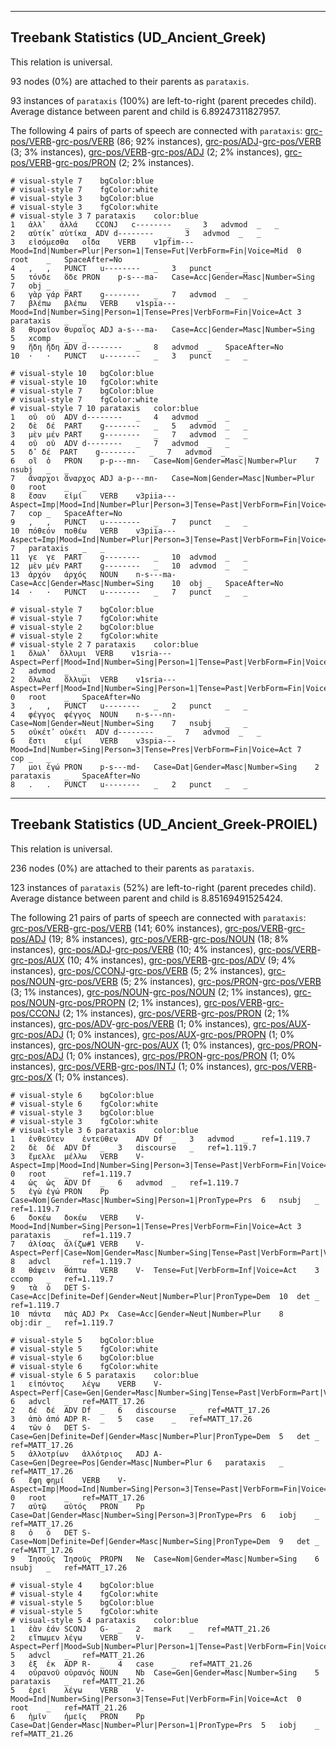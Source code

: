 

--------------------------------------------------------------------------------

## Treebank Statistics (UD_Ancient_Greek)

This relation is universal.

93 nodes (0%) are attached to their parents as `parataxis`.

93 instances of `parataxis` (100%) are left-to-right (parent precedes child).
Average distance between parent and child is 6.89247311827957.

The following 4 pairs of parts of speech are connected with `parataxis`: [grc-pos/VERB]()-[grc-pos/VERB]() (86; 92% instances), [grc-pos/ADJ]()-[grc-pos/VERB]() (3; 3% instances), [grc-pos/VERB]()-[grc-pos/ADJ]() (2; 2% instances), [grc-pos/VERB]()-[grc-pos/PRON]() (2; 2% instances).


~~~ conllu
# visual-style 7	bgColor:blue
# visual-style 7	fgColor:white
# visual-style 3	bgColor:blue
# visual-style 3	fgColor:white
# visual-style 3 7 parataxis	color:blue
1	ἀλλ̓	ἀλλά	CCONJ	c--------	_	3	advmod	_	_
2	αὐτίκ̓	αὐτίκα	ADV	d--------	_	3	advmod	_	_
3	εἰσόμεσθα	οἶδα	VERB	v1pfim---	Mood=Ind|Number=Plur|Person=1|Tense=Fut|VerbForm=Fin|Voice=Mid	0	root	_	SpaceAfter=No
4	,	,	PUNCT	u--------	_	3	punct	_	_
5	τόνδε	ὅδε	PRON	p-s---ma-	Case=Acc|Gender=Masc|Number=Sing	7	obj	_	_
6	γὰρ	γάρ	PART	g--------	_	7	advmod	_	_
7	βλέπω	βλέπω	VERB	v1spia---	Mood=Ind|Number=Sing|Person=1|Tense=Pres|VerbForm=Fin|Voice=Act	3	parataxis	_	_
8	θυραῖον	θυραῖος	ADJ	a-s---ma-	Case=Acc|Gender=Masc|Number=Sing	5	xcomp	_	_
9	ἤδη	ἤδη	ADV	d--------	_	8	advmod	_	SpaceAfter=No
10	·	·	PUNCT	u--------	_	3	punct	_	_

~~~


~~~ conllu
# visual-style 10	bgColor:blue
# visual-style 10	fgColor:white
# visual-style 7	bgColor:blue
# visual-style 7	fgColor:white
# visual-style 7 10 parataxis	color:blue
1	οὐ	οὐ	ADV	d--------	_	4	advmod	_	_
2	δὲ	δέ	PART	g--------	_	5	advmod	_	_
3	μὲν	μέν	PART	g--------	_	7	advmod	_	_
4	οὐ	οὐ	ADV	d--------	_	7	advmod	_	_
5	δ̓	δέ	PART	g--------	_	7	advmod	_	_
6	οἳ	ὁ	PRON	p-p---mn-	Case=Nom|Gender=Masc|Number=Plur	7	nsubj	_	_
7	ἄναρχοι	ἄναρχος	ADJ	a-p---mn-	Case=Nom|Gender=Masc|Number=Plur	0	root	_	_
8	ἔσαν	εἰμί	VERB	v3piia---	Aspect=Imp|Mood=Ind|Number=Plur|Person=3|Tense=Past|VerbForm=Fin|Voice=Act	7	cop	_	SpaceAfter=No
9	,	,	PUNCT	u--------	_	7	punct	_	_
10	πόθεόν	ποθέω	VERB	v3piia---	Aspect=Imp|Mood=Ind|Number=Plur|Person=3|Tense=Past|VerbForm=Fin|Voice=Act	7	parataxis	_	_
11	γε	γε	PART	g--------	_	10	advmod	_	_
12	μὲν	μέν	PART	g--------	_	10	advmod	_	_
13	ἀρχόν	ἀρχός	NOUN	n-s---ma-	Case=Acc|Gender=Masc|Number=Sing	10	obj	_	SpaceAfter=No
14	·	·	PUNCT	u--------	_	7	punct	_	_

~~~


~~~ conllu
# visual-style 7	bgColor:blue
# visual-style 7	fgColor:white
# visual-style 2	bgColor:blue
# visual-style 2	fgColor:white
# visual-style 2 7 parataxis	color:blue
1	ὄλωλ̓	ὄλλυμι	VERB	v1sria---	Aspect=Perf|Mood=Ind|Number=Sing|Person=1|Tense=Past|VerbForm=Fin|Voice=Act	2	advmod	_	_
2	ὄλωλα	ὄλλυμι	VERB	v1sria---	Aspect=Perf|Mood=Ind|Number=Sing|Person=1|Tense=Past|VerbForm=Fin|Voice=Act	0	root	_	SpaceAfter=No
3	,	,	PUNCT	u--------	_	2	punct	_	_
4	φέγγος	φέγγος	NOUN	n-s---nn-	Case=Nom|Gender=Neut|Number=Sing	7	nsubj	_	_
5	οὐκέτ̓	οὐκέτι	ADV	d--------	_	7	advmod	_	_
6	ἔστι	εἰμί	VERB	v3spia---	Mood=Ind|Number=Sing|Person=3|Tense=Pres|VerbForm=Fin|Voice=Act	7	cop	_	_
7	μοι	ἐγώ	PRON	p-s---md-	Case=Dat|Gender=Masc|Number=Sing	2	parataxis	_	SpaceAfter=No
8	.	.	PUNCT	u--------	_	2	punct	_	_

~~~




--------------------------------------------------------------------------------

## Treebank Statistics (UD_Ancient_Greek-PROIEL)

This relation is universal.

236 nodes (0%) are attached to their parents as `parataxis`.

123 instances of `parataxis` (52%) are left-to-right (parent precedes child).
Average distance between parent and child is 8.85169491525424.

The following 21 pairs of parts of speech are connected with `parataxis`: [grc-pos/VERB]()-[grc-pos/VERB]() (141; 60% instances), [grc-pos/VERB]()-[grc-pos/ADJ]() (19; 8% instances), [grc-pos/VERB]()-[grc-pos/NOUN]() (18; 8% instances), [grc-pos/ADJ]()-[grc-pos/VERB]() (10; 4% instances), [grc-pos/VERB]()-[grc-pos/AUX]() (10; 4% instances), [grc-pos/VERB]()-[grc-pos/ADV]() (9; 4% instances), [grc-pos/CCONJ]()-[grc-pos/VERB]() (5; 2% instances), [grc-pos/NOUN]()-[grc-pos/VERB]() (5; 2% instances), [grc-pos/PRON]()-[grc-pos/VERB]() (3; 1% instances), [grc-pos/NOUN]()-[grc-pos/NOUN]() (2; 1% instances), [grc-pos/NOUN]()-[grc-pos/PROPN]() (2; 1% instances), [grc-pos/VERB]()-[grc-pos/CCONJ]() (2; 1% instances), [grc-pos/VERB]()-[grc-pos/PRON]() (2; 1% instances), [grc-pos/ADV]()-[grc-pos/VERB]() (1; 0% instances), [grc-pos/AUX]()-[grc-pos/ADJ]() (1; 0% instances), [grc-pos/AUX]()-[grc-pos/PROPN]() (1; 0% instances), [grc-pos/NOUN]()-[grc-pos/AUX]() (1; 0% instances), [grc-pos/PRON]()-[grc-pos/ADJ]() (1; 0% instances), [grc-pos/PRON]()-[grc-pos/PRON]() (1; 0% instances), [grc-pos/VERB]()-[grc-pos/INTJ]() (1; 0% instances), [grc-pos/VERB]()-[grc-pos/X]() (1; 0% instances).


~~~ conllu
# visual-style 6	bgColor:blue
# visual-style 6	fgColor:white
# visual-style 3	bgColor:blue
# visual-style 3	fgColor:white
# visual-style 3 6 parataxis	color:blue
1	ἐνθεῦτεν	ἐντεῦθεν	ADV	Df	_	3	advmod	_	ref=1.119.7
2	δὲ	δέ	ADV	Df	_	3	discourse	_	ref=1.119.7
3	ἔμελλε	μέλλω	VERB	V-	Aspect=Imp|Mood=Ind|Number=Sing|Person=3|Tense=Past|VerbForm=Fin|Voice=Act	0	root	_	ref=1.119.7
4	ὡς	ὡς	ADV	Df	_	6	advmod	_	ref=1.119.7
5	ἐγὼ	ἐγώ	PRON	Pp	Case=Nom|Gender=Masc|Number=Sing|Person=1|PronType=Prs	6	nsubj	_	ref=1.119.7
6	δοκέω	δοκέω	VERB	V-	Mood=Ind|Number=Sing|Person=1|Tense=Pres|VerbForm=Fin|Voice=Act	3	parataxis	_	ref=1.119.7
7	ἁλίσας	ἁλίζω#1	VERB	V-	Aspect=Perf|Case=Nom|Gender=Masc|Number=Sing|Tense=Past|VerbForm=Part|Voice=Act	8	advcl	_	ref=1.119.7
8	θάψειν	θάπτω	VERB	V-	Tense=Fut|VerbForm=Inf|Voice=Act	3	ccomp	_	ref=1.119.7
9	τὰ	ὁ	DET	S-	Case=Acc|Definite=Def|Gender=Neut|Number=Plur|PronType=Dem	10	det	_	ref=1.119.7
10	πάντα	πᾶς	ADJ	Px	Case=Acc|Gender=Neut|Number=Plur	8	obj:dir	_	ref=1.119.7

~~~


~~~ conllu
# visual-style 5	bgColor:blue
# visual-style 5	fgColor:white
# visual-style 6	bgColor:blue
# visual-style 6	fgColor:white
# visual-style 6 5 parataxis	color:blue
1	εἰπόντος	λέγω	VERB	V-	Aspect=Perf|Case=Gen|Gender=Masc|Number=Sing|Tense=Past|VerbForm=Part|Voice=Act	6	advcl	_	ref=MATT_17.26
2	δέ	δέ	ADV	Df	_	6	discourse	_	ref=MATT_17.26
3	ἀπὸ	ἀπό	ADP	R-	_	5	case	_	ref=MATT_17.26
4	τῶν	ὁ	DET	S-	Case=Gen|Definite=Def|Gender=Masc|Number=Plur|PronType=Dem	5	det	_	ref=MATT_17.26
5	ἀλλοτρίων	ἀλλότριος	ADJ	A-	Case=Gen|Degree=Pos|Gender=Masc|Number=Plur	6	parataxis	_	ref=MATT_17.26
6	ἔφη	φημί	VERB	V-	Aspect=Imp|Mood=Ind|Number=Sing|Person=3|Tense=Past|VerbForm=Fin|Voice=Act	0	root	_	ref=MATT_17.26
7	αὐτῷ	αὐτός	PRON	Pp	Case=Dat|Gender=Masc|Number=Sing|Person=3|PronType=Prs	6	iobj	_	ref=MATT_17.26
8	ὁ	ὁ	DET	S-	Case=Nom|Definite=Def|Gender=Masc|Number=Sing|PronType=Dem	9	det	_	ref=MATT_17.26
9	Ἰησοῦς	Ἰησοῦς	PROPN	Ne	Case=Nom|Gender=Masc|Number=Sing	6	nsubj	_	ref=MATT_17.26

~~~


~~~ conllu
# visual-style 4	bgColor:blue
# visual-style 4	fgColor:white
# visual-style 5	bgColor:blue
# visual-style 5	fgColor:white
# visual-style 5 4 parataxis	color:blue
1	ἐὰν	ἐάν	SCONJ	G-	_	2	mark	_	ref=MATT_21.26
2	εἴπωμεν	λέγω	VERB	V-	Aspect=Perf|Mood=Sub|Number=Plur|Person=1|Tense=Past|VerbForm=Fin|Voice=Act	5	advcl	_	ref=MATT_21.26
3	ἐξ	ἐκ	ADP	R-	_	4	case	_	ref=MATT_21.26
4	οὐρανοῦ	οὐρανός	NOUN	Nb	Case=Gen|Gender=Masc|Number=Sing	5	parataxis	_	ref=MATT_21.26
5	ἐρεῖ	λέγω	VERB	V-	Mood=Ind|Number=Sing|Person=3|Tense=Fut|VerbForm=Fin|Voice=Act	0	root	_	ref=MATT_21.26
6	ἡμῖν	ἡμεῖς	PRON	Pp	Case=Dat|Gender=Masc|Number=Plur|Person=1|PronType=Prs	5	iobj	_	ref=MATT_21.26

~~~



